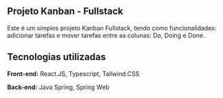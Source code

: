 
## Projeto Kanban - Fullstack


Este é um simples projeto Kanban Fullstack, tendo como funcionalidades: adicionar tarefas e mover tarefas entre as colunas: Do, Doing e Done.


## Tecnologias utilizadas

**Front-end:** React.JS, Typescript, Tailwind.CSS

**Back-end:** Java Spring, Spring Web


